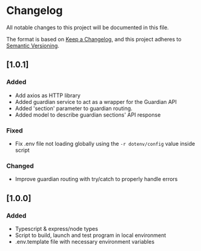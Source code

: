 # Changelog

All notable changes to this project will be documented in this file.

The format is based on [Keep a Changelog](https://keepachangelog.com/en/1.0.0/),
and this project adheres to [Semantic Versioning](https://semver.org/spec/v2.0.0.html).

## [1.0.1]

### Added
- Add axios as HTTP library
- Added guardian service to act as a wrapper for the Guardian API
- Added 'section' parameter to guardian routing.
- Added model to describe guardian sections' API response

### Fixed
- Fix .env file not loading globally using the `-r dotenv/config` value inside script

### Changed
- Improve guardian routing with try/catch to properly handle errors

## [1.0.0]

### Added

- Typescript & express/node types
- Script to build, launch and test program in local environment
- .env.template file with necessary environment variables